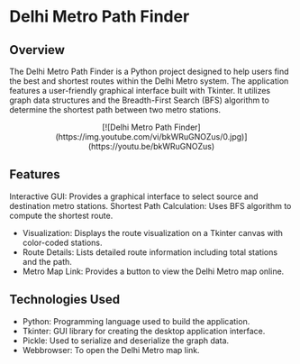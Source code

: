 # Delhi Metro Path Finder

## Overview
The Delhi Metro Path Finder is a Python project designed to help users find the best and shortest routes within the Delhi Metro system. The application features a user-friendly graphical interface built with Tkinter. It utilizes graph data structures and the Breadth-First Search (BFS) algorithm to determine the shortest path between two metro stations.

<p align="center">
[![Delhi Metro Path Finder](https://img.youtube.com/vi/bkWRuGNOZus/0.jpg)](https://youtu.be/bkWRuGNOZus)
</p>

## Features
Interactive GUI: Provides a graphical interface to select source and destination metro stations.
Shortest Path Calculation: Uses BFS algorithm to compute the shortest route.
- Visualization: Displays the route visualization on a Tkinter canvas with color-coded stations.
- Route Details: Lists detailed route information including total stations and the path.
- Metro Map Link: Provides a button to view the Delhi Metro map online.
## Technologies Used
- Python: Programming language used to build the application.
- Tkinter: GUI library for creating the desktop application interface.
- Pickle: Used to serialize and deserialize the graph data.
- Webbrowser: To open the Delhi Metro map link.
